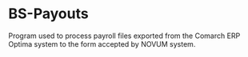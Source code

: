 # BS-Payouts
Program used to process payroll files exported from the Comarch ERP Optima system to the form accepted by NOVUM system.
